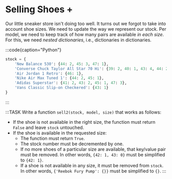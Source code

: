 # Selling Shoes +

Our little sneaker store isn't doing too well.
It turns out we forgot to take into account shoe sizes.
We need to update the way we represent our stock.
Per model, we need to keep track of how many pairs are available *in each size*.
For this, we need *nested dictionaries*, i.e., dictionaries in dictionaries.

:::code{caption="Python"}

```python
stock = {
    'New Balance 530': {44: 2, 45: 3, 47: 1},
    'Converse Chuck Taylor All Star 70 Hi': {39: 2, 40: 1, 43: 4, 44: 2},
    'Air Jordan 1 Retro': {46: 1},
    'Nike Air Max Tuned 1': {44: 2, 45: 1},
    'Adidas Superstar': {41: 2, 43: 2, 45: 1, 47: 3},
    'Vans Classic Slip-on Checkered': {43: 1}
}
```

:::

:::TASK
Write a function `sell2(stock, model, size)` that works as follows:

* If the shoe is not available in the right size, the function must return `False` and leave `stock` untouched.
* If the shoe is available in the requested size:
  * The function must return `True`.
  * The stock number must be decremented by one.
  * If no more shoes of a particular size are available, that key/value pair must be removed.
    In other words, `{42: 1, 43: 0}` must be simplified to `{42: 1}`.
  * If a shoe is not available in any size, it must be removed from `stock`.
    In other words, `{'Reebok Fury Pump': {}}` must be simplified to `{}`.
:::
